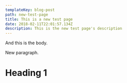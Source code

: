 ```yaml
---
templateKey: blog-post
path: new-test-page
title: This is a new test page
date: 2018-02-11T22:01:57.134Z
description: This is the new test page's description
---
```

And this is the body.

New paragraph.

# Heading 1
